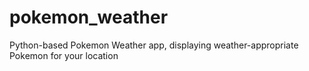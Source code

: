# pokemon_weather
Python-based Pokemon Weather app, displaying weather-appropriate Pokemon for your location
